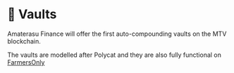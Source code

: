 # 🔐 Vaults

Amaterasu Finance will offer the first auto-compounding vaults on the MTV blockchain.

The vaults are modelled after Polycat and they are also fully functional on [FarmersOnly](https://app.farmersonly.fi/vaults)
